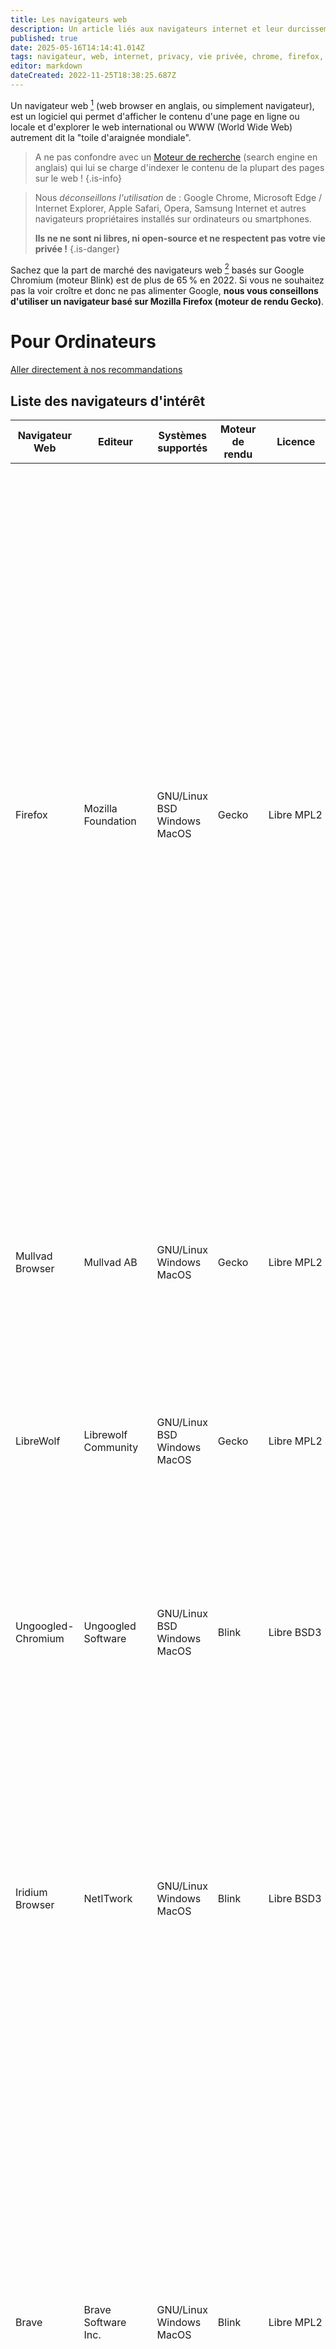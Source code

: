 ```yaml
---
title: Les navigateurs web
description: Un article liés aux navigateurs internet et leur durcissement...
published: true
date: 2025-05-16T14:14:41.014Z
tags: navigateur, web, internet, privacy, vie privée, chrome, firefox, debutant, intermédiaire, débutant, intermediaire
editor: markdown
dateCreated: 2022-11-25T18:38:25.687Z
---
```


Un navigateur web [^¹] (web browser en anglais, ou simplement navigateur), est un logiciel qui permet d'afficher le contenu d'une page en ligne ou locale et d'explorer le web international ou WWW (World Wide Web) autrement dit la "toile d'araignée mondiale".

[^¹]: [Navigateur web](https://fr.wikipedia.org/wiki/Navigateur_web)

> A ne pas confondre avec un [Moteur de recherche](/debutant/moteurs-recherche) (search engine en anglais) qui lui se charge d'indexer le contenu de la plupart des pages sur le web !
{.is-info}

> Nous _déconseillons l'utilisation_ de : Google Chrome, Microsoft Edge / Internet Explorer, Apple Safari, Opera, Samsung Internet et autres navigateurs propriétaires installés sur ordinateurs ou smartphones.
> 
> **Ils ne ne sont ni libres, ni open-source et ne respectent pas votre vie privée !**
{.is-danger}

Sachez que la part de marché des navigateurs web [^²] basés sur Google Chromium (moteur Blink) est de plus de 65 % en 2022. Si vous ne souhaitez pas la voir croître et donc ne pas alimenter Google, **nous vous conseillons d'utiliser un navigateur basé sur Mozilla Firefox (moteur de rendu Gecko)**.

[^²]: [Part de marché](https://fr.wikipedia.org/wiki/Parts_de_march%C3%A9_des_navigateurs_web) des navigateurs web dans le monde.

# Pour Ordinateurs

[Aller directement à nos recommandations](#nos-recommandations)

## Liste des navigateurs d'intérêt

| Navigateur Web | Editeur | Systèmes supportés | Moteur de rendu | Licence | Open Source | Installation |  Commentaires |
|----------|----------|----------|----------|----------|----------|----------|----------|
| Firefox | Mozilla <br>Foundation | GNU/Linux<br>BSD<br>Windows<br>MacOS<br> | Gecko | Libre MPL2 | Oui | Depuis votre logithèque Linux ou<br>[instructions sur le site](https://www.mozilla.org/fr/firefox/new/) | Firefox de la fondation Mozilla est controversé pour ses "anti-fonctionnalités", ses traqueurs et la mise en avant de moteurs de recherches non libres, <br>mais il contribue à faire exister une alternative face à l’hégémonie de Google !<br>Il est possible de re-paramétrer Firefox afin de s'affranchir de ces anti-fonctions mais cela reste fastidieux à mettre en place. Le projet s'appelle [Arkenfox](https://github.com/arkenfox/user.js/wiki).<br>Quelques guides ou outils pour faciliter sa mise en place sont disponibles :<br>- Guide [firefox-hardening](https://github.com/trinityprivacy/firefox-hardening)<br>- Outil [Arkenfox-Soft](https://github.com/trytomakeyouprivate/Arkenfox-softening)<br>- Outil [Betterfox](https://github.com/yokoffing/BetterFox)<br>- Henri de [Techlore](https://yewtu.be/watch?v=F7-bW2y6lcI) a publié une vidéo sur ce sujet également. <br><br>_Quelques précisions_ :<br>- Firefox Fenix est la version mobile de Firefox. Voir section dédiée.<br>- Firefox ESR (Extended Support Release) cible les entreprises mais constitue souvent le navigateur par défaut dans les distributions GNU/Linux. |
| Mullvad Browser | Mullvad AB | GNU/Linux<br>Windows<br>MacOS<br> | Gecko | Libre MPL2 | Oui | Depuis votre logithèque Linux ou<br>[instructions sur le site](https://mullvad.net/fr/browser) | Petit nouveau en provenance de Mullvad, le mandataire VPN très connu et de The Tor Project, à l'origine du fameux Tor Browser.<br>Sur une base Firefox "durcie" (hardened) avec une intégration de Tor afin de réduire le fingerprinting |
| LibreWolf | Librewolf <br>Community | GNU/Linux<br>BSD<br>Windows<br>MacOS<br> | Gecko | Libre MPL2 | Oui | Depuis votre logithèque Linux ou<br>[Instructions sur le site](https://librewolf.net/installation/) | Un fork de Firefox axé sur la sécurité et la vie privée. À privilégier si vous voulez lutter contre la suprématie de Google et recherchez un certain niveau<br>de "durcissement" de Firefox. |
| Ungoogled-Chromium | Ungoogled <br>Software | GNU/Linux<br>BSD<br>Windows<br>MacOS<br> | Blink | Libre BSD3 | Oui | Depuis votre logithèque Linux ou<br>[Instructions sur le site](https://github.com/ungoogled-software/ungoogled-chromium#downloads) | Rapide, dépourvu de traceurs et aucune télémétrie.<br>Il s'agit de développeurs tiers et même s'il leur suffit d'adapter les patchs Chromium, les mises à jour peuvent avoir quelques jours de retard.<br>Note : éviter le navigateur nommé Chromium (de Google) ! |
| Iridium Browser | NetITwork | GNU/Linux<br>Windows<br>MacOS<br> | Blink | Libre BSD3 | Oui |  [Instructions sur le site](https://iridiumbrowser.de/downloads/) | Quelques soucis de mises à jour il y a quelques temps l'avaient mis en retrait. C'est cependant réglé et l'équipe est plutôt réactive concernant les mises à jour.<br>Il prend pour base Chromium qu'il durcit au maximum et supprime la télémétrie. Lui reste tout de même quelques petits points, heureusement configurables<br>pour supprimer totalement la télémétrie : cf. [cette page](https://spyware.neocities.org/guides/iridium)  |
| Brave | Brave Software<br>Inc. | GNU/Linux<br>Windows<br>MacOS<br> | Blink | Libre MPL2 | Oui |  Pour PC [instructions sur le site](https://brave.com/download/) | Créé par Brendan Eich, le co-fondateur de Mozilla et le créateur de JavaScript. Brave est rapide, bloque les pisteurs, permet de naviguer sur le réseau Tor<br> (via navigation privée) et intègre son propre moteur de recherche [Brave Search](https://search.brave.com/).<br>- Cependant Brave est controversé dans la communauté car les agissements de ses développeurs n'ont pas été très transparents et le navigateur collecte <br>quelques données qu'il ne devrait pas : [^3], [^4], [^5], [^6], [^7] <br>- <span class="red-text">Même s'il est fort probable que Brave ait évolué sur ces aspects car ils semblent écouter leur communauté, il est important de peser les "pour" <br>et les "contre" pour l'utilisation de ce navigateur.</span> |
| Vivaldi | Vivaldi <br>Technologies | GNU/Linux<br>Windows<br>MacOS<br> | Blink | Propriétaire | Non <br>(pas entièrement) |  Pour PC [instructions sur le site](https://vivaldi.com/fr/download/) | Vivaldi est le navigateur le plus paramétrable sur le marché. Ses performances sont louées par la communauté.<br>Cela dit, le gros handicap de ce navigateur est qu'il n'est pas entièrement open source (son interface utilisateur est sous licence propriétaire et à sources <br>fermées) et on ne peut pas dire qu'ils aient fait des efforts concernant la vie privée de leurs utilisateurs : utilisation de Google SafeBrowsing et autres joyeusetés...<br>Même si cela peut encore évoluer dans le bon sens... |
| Tor Browser | The Tor <br>Project | GNU/Linux<br>BSD<br>Windows<br>MacOS<br> | Gecko | Libre Diverse | Oui |  Depuis votre logithèque Linux ou<br>[instructions sur le site](https://www.torproject.org/download/) | Développé dans le cadre du projet Tor et basé sur Firefox ESR, ce navigateur dispose d'une sécurité renforcée et permet de parcourir le web via un circuit <br>"en oignon" et ses multiples proxies d'anonymisation.<br>Il ralentit cependant la navigation et est loin d'être parfait. Il est conseillé de ne l'utiliser que si vous voulez conserver un certain anonymat ou pour parcourir <br>les sites en .onion dans un environnement sécurisé (Whonix par ex.) |
| Pale Moon | Moonchild <br>Productions | GNU/Linux<br>Windows | Goanna | Libre MPL2 | Oui |  [Instructions GNU/Linux](https://linux.palemoon.org/)<br>[Instructions Windows](https://www.palemoon.org/download.shtml) | Basé sur Firefox ESR avec un moteur de rendu forké sur Gecko, il ressemble à la version des années 2010. Il supporte encore Flash Player.<br> Malheureusement, le navigateur ne fait pas que des bons choix ces derniers temps, et n'arrive pas à rattraper son retard. <br>De plus le départ de certaines personnes du projet font que celui-ci n'est plus tout à fait une alternative crédible :( ! |
| Links | Twibright <br>Labs | GNU/Linux<br>Windows<br>MacOS<br> | Terminal Text | Libre GPL2 | Oui |  Depuis les dépôts | Navigateur en mode texte, parfait sur un serveur. Il permet de naviguer en couleur, télécharger en HTTP, HTTPS et FTP. |
{.dense}

[^3]: [Brave Browser](https://www.reddit.com/r/privacytoolsIO/comments/gytwmd/brave_browser_privacytoolsio_and_the_negativity/) discussions sur ses points négatifs
[^4]: [Pourquoi Brave est-il décrié?](https://www.reddit.com/r/privacytoolsIO/comments/i7tfgp/why_is_there_a_negative_stigma_against_brave/)
[^5]: [Brave Browser Controversies](https://wikiless.org/wiki/Brave_(web_browser)#Controversies)
[^6]: [Brave Browser Analyse](https://spyware.neocities.org/articles/brave)
[^7]: [Brave revend des données pour entrainer des IA](https://stackdiary.com/brave-selling-copyrighted-data-for-ai-training/)


## Nos recommandations

Le marché des navigateurs suit un peu sur le même chemin que les moteurs de recherche malheureusement. Le marché est tel que nous n'en recommandons que très peu :
- [Mullvad Browser *Très bonne alternative sur base firefox, déjà préconfiguré. Possible d'utiliser leur DNS directement depuis le navigateur*](https://mullvad.net/fr/browser)
- [Librewolf *Excellente alternative sur base firefox, même si quelques requêtes Mozilla sont encore présentes au démarrage*](https://librewolf.net/installation/)
- [Ungoogled Chromium *Probablement la base chromium. Il est néanmoins nécessaire de le configurer correctement donc plus complexe à metttre en oeuvre pour le débutant \**](https://github.com/ungoogled-software/ungoogled-chromium#downloads)
{.links-list}

\* : Voir notre [tutoriel](/tutoriels/ungoogled-chromium) afin de configurer correctement Ungoogled Chromium.

> _Note sur Tor Browser_ : nous ne recommandons pas forcément ce navigateur pour un usage quotidien, **mais pour des recherches ciblées**. S'il est utilisé sur un support adéquat comme Whonix et Tails, cela vous apporte une sécurité supplémentaire...
>
> *Tor Project a énormément travaillé sur le contournement du fingerprinting, probablement au détriment de la sécurité. De plus n'importe quel autre navigateur est capable de visiter les sites .onion ou d'utiliser le réseau Tor (pour peu que vous le configuriez correctement : en effet, par ex. Proxy Tor ou Orbot+RPV sur téléphone etc.) et ceux-ci ne souffrent pas de versions de retard (et donc de failles héritées de ces versions)*.
>
> **On évitera également d'utiliser d'autres navigateurs proposant de naviguer sur Tor**.
{.is-info}

# Pour Téléphones

[Aller directement à nos recommandations](#nos-recommandations-1)

## Liste des navigateurs d'intérêt

| Navigateur Web | Editeur | Systèmes supportés | Moteur de rendu | Licence | Installation |  Commentaires |
|----------|----------|----------|----------|----------|----------|----------|
| IronfoxOSS| Celenity | Android | Gecko | Libre AGPL3 | Installer [F-Droid](https://f-droid.org/F-Droid.apk) et installer ensuite IronfoxOSS depuis F-Droid | IronfoxOSS (héritié de Mull non maintenu) est à Android ce que LibreWolf est aux ordinateurs. Rapide, dépourvue de trackers, très peu de télémétrie. |
| Fennec | F-droid | Android | Gecko | Libre MPL2 | Installer [F-Droid](https://f-droid.org/F-Droid.apk) et installer ensuite Fennec depuis F-Droid | Fennec est un fork de Mozilla Fenix, avec la suppression d'une partie de la télémétrie. Il possède toujours <br>des connexions avec Mozilla et Google et n'est donc pas entièrement dépourvu de trackers. |
| Tor Browser | The Tor Project | Android | Gecko | Libre MPL2 | Installer [F-Droid](https://f-droid.org/F-Droid.apk) puis activer le dépôt **Guardian** et installer <br>ensuite Tor Browser depuis F-Droid | Voir ci-haut. |
| Brave | Brave Inc. | Android | Blink | Libre MPL2 | Installer [F-Droid](https://f-droid.org/F-Droid.apk) puis depuis celui-ci installer [AuroraStore](https://f-droid.org/en/packages/com.aurora.store/)<br>et enfin depuis Aurora Store, installer Brave | Voir ci-haut. |
| ~~Bromite~~ | Calyx Institute | Android | Blink | Libre GPL3 | Installer [F-Droid](https://f-droid.org/F-Droid.apk) puis activer le [dépôt](https://www.bromite.org/fdroid) et installer ensuite <br>Bromite depuis F-Droid | Bromite est à Android ce que Ungoogled-Chromium est aux ordinateurs. Installé par défaut sur CalyxOs.<br><span class="red-text">**Note 1 : Les développeurs de Bromite ont cessé les développements de l'application (cf. leur message [ici](https://github.com/bromite/bromite/discussions/2573)). <br>Bromite ne doit plus être utilisé.**</span> <br><span class="red-text">**Note 2 : Un fork a été fait par quelques développeurs, qui appellent maintenant l'application [Cromite](https://github.com/uazo/cromite). <br>Nous recommandons néanmoins d'attendre avant d'utiliser Cromite afin d'avoir le plus de recul possible <br>sur le sérieux de l'équipe.**</span> |
| Vanadium | Graphene | Android | Blink | Libre GPL3 | - | [Vanadium](https://github.com/GrapheneOS/Vanadium) n'est disponible que sur GrapheneOS et est basé lui aussi sur Ungoogled-Chromium. |
| Vivaldi | Vivaldi <br>Technologies | Android | Blink | Non <br>(pas entièrement) |  Pour PC [instructions sur le site](https://vivaldi.com/fr/download/) | Voir ci-haut. |
{.dense}

## Nos recommandations

Le marché des navigateurs sur mobile est encore pire que celui sur PC fixe :
- [IronFox *est l'alternative crédible sur base Gecko*](https://gitlab.com/ironfox-oss/IronFox)
- [Vanadium *pour la sécurité (uniquement disponible sur Pixels)*](https://github.com/GrapheneOS/Vanadium)
{.links-list}

# Extensions
Les extensions (aussi nommées Plug-in, Add-on) sont des modules tiers externes, développés par des personnes autres que l'équipe en charge du navigateur et s'ajoutent au navigateur afin d'enrichir ses fonctionnalités.

> Attention toutefois à ne pas surcharger le navigateur en extensions, d'une part pour éviter de ralentir le logiciel mais aussi pour réduire l'unicité du navigateur (cf. "fingerprint").
{.is-danger}

## Anti-pistage
Dans cette catégorie, la plus importante, nous nommons cela génériquement les "anti-traceur", car ce type d'extension est en fait celle qui vous permettra de couper tous les liens de collecte par des tiers de façon plus ou moins robuste :

- [uBlock Origin](https://github.com/gorhill/uBlock) : L'un des meilleurs dans ce domaine. Bloque les publicités et les traceurs et permet d'ajouter des règles de filtrage strictes et spécifiques si nécessaire. *(Attention, uBlock tout court est une arnaque.)*
	- [uBlock Origin *Adblocker*](https://addons.mozilla.org/firefox/addon/ublock-origin/) Pour navigateurs sur base Firefox (*Déjà pré-installé sur Librewolf*)
	- [uBlock Origin *Adblocker*](https://chrome.google.com/webstore/detail/ublock-origin/cjpalhdlnbpafiamejdnhcphjbkeiagm) Pour navigateurs sur base Chromium
	- [uBlock Origin *Adblocker*](https://github.com/gorhill/uBlock-for-firefox-legacy/releases) Pour navigateurs Pale Moon
	{.links-list}
- [AdGuard](https://adguard.com/fr/welcome.html) : Une alternative crédible à uBlock Origin. Au délà de bloquer également les publicités et les traceurs, AdGuard ajoute quelques protections additionnelles comme par exemple éviter les fuites d'IP (WebRTC protection, même s'il est possible de l'activer directement par le navigateur).
	- [AdGuard *Adblocker*](https://addons.mozilla.org/fr/firefox/addon/adguard-adblocker/) Pour navigateurs sur base Firefox
	- [AdGuard *Adblocker*](https://chrome.google.com/webstore/detail/adguard-adblocker/bgnkhhnnamicmpeenaelnjfhikgbkllg) Pour navigateurs sur base Chromium
	{.links-list}
- [Decentraleyes](https://decentraleyes.org/) : Pas une alternative à uBlock Origin ou AdGuard mais plutôt un *complément*. Cette extension permet simplement de réduire voire supprimer les requêtes vers des sites tiers qui fournissent des librairies, en profitant pour stocker vos données personnelles au passage. **Attention à bien le configurer avec uBlock Origin**.
	- [Decentraleyes *Anti-CDN*](https://addons.mozilla.org/fr/firefox/addon/decentraleyes/) Pour navigateurs sur base Firefox
	- [Decentraleyes *Anti-CDN*](https://chrome.google.com/webstore/detail/decentraleyes/ldpochfccmkkmhdbclfhpagapcfdljkj) Pour navigateurs sur base Chromium
	- [Decentraleyes *Anti-CDN*](https://addons.palemoon.org/addon/decentraleyes/) Pour navigateurs Pale Moon
	{.links-list}
- [LocalCDN](https://codeberg.org/nobody/LocalCDN) : Une alternative plus puissante de Decentraleyes. LocalCDN est en fait un fork de Decentraleyes, plus complet en termes de librairies tierces gérées. **Attention à bien le configurer avec uBlock Origin**.
	- [LocalCDN *Anti-CDN*](https://addons.mozilla.org/fr/firefox/addon/localcdn-fork-of-decentraleyes/) Pour navigateurs sur base Firefox
	- [LocalCDN *Anti-CDN*](https://chrome.google.com/webstore/detail/localcdn/njdfdhgcmkocbgbhcioffdbicglldapd) Pour navigateurs sur base Chromium
	{.links-list}

Sans doute la plus puissante et plus complète des extensions,  mais _**réservé aux utilisateurs initiés**_ : 
- **uMatrix** : Il s'agit en fait plus d'un "*Pare-Feu Navigateur*" qu'un simple Adblocker, ce qui en fait une extension qui combine uBlock Origin et LocalCDN... Il est possible de finement régler la configuration de chaque site visité : par défaut, uMatrix n'autorise que le strict nécessaire, ce qui rend la majorité des sites illisibles cela dit. À vous donc d'activer les blocs nécessaires pour rendre la lisibilité correcte ou accepter de ne pas visiter le site en question (c'est un choix possible !).
	- [uMatrix *localFW*](https://addons.mozilla.org/en-US/firefox/addon/umatrix/) Pour navigateurs sur base Firefox
	- [uMatrix *localFW*](https://chrome.google.com/webstore/detail/umatrix/ogfcmafjalglgifnmanfmnieipoejdcf) Pour navigateurs sur base Chromium
	- [nMatrix *localFW*](https://addons.palemoon.org/addon/ematrix/) Pour navigateurs Pale Moon
	{.links-list}

> uMatrix semble ne plus être maintenu, cela dit l'utilisation d'internet n'a pas évolué depuis ! Les mécanismes restent les mêmes.
> Pour ceux qui croient également que uBlock Origin reprend toutes les fonctionnalités de uMatrix, c'est faux ; uMatrix permet bien plus et plus finement de gérer les sites web.
{.is-info}

## URLs
- [ClearURLs](https://docs.clearurls.xyz/1.23.0/) Permet le nettoyage des URLs de tous paramètres intrusifs.
	- [ClearURLs *URLs*](https://addons.mozilla.org/fr/firefox/addon/clearurls/) Pour navigateurs sur base Firefox
	- [ClearURLs *URLs*](https://chrome.google.com/webstore/detail/clearurls/lckanjgmijmafbedllaakclkaicjfmnk) Pour navigateurs sur base Chromium
	{.links-list}
- [Redirector](http://einaregilsson.com/redirector/) Redirigent Youtube, Twitter, Instagram vers des alternatives libres. Redirector nécessite une configuration manuelle, en ajoutant les URLs de redirection.
	- [Redirector *URLs*](https://addons.mozilla.org/fr/firefox/addon/redirector/) Pour navigateurs sur base Firefox
	- [Redirector *URLs*](https://chrome.google.com/webstore/detail/redirector/ocgpenflpmgnfapjedencafcfakcekcd) Pour navigateurs sur base Chromium
	{.links-list}
- [Libredirect](https://libredirect.github.io/) Redirigent Youtube, Twitter, Instagram vers des alternatives libres. Libredirect est déjà préconfiguré avec des URLs de redirection.
	- [Libredirect *URLs*](https://addons.mozilla.org/fr/firefox/addon/libredirect/) Pour navigateurs sur base Firefox
	- [Libredirect *URLs*](https://github.com/libredirect/libredirect/releases) Extension qui devra s'installer depuis les sources, car non disponible dans le store Google.
	{.links-list}


> Pour Libredirect sur base chromium :
> ~~ Télécharger la version Zip sur le dépôt github puis dézipper là.
> ~~ Se rendre dans `chrome://extensions` et activer le mode développeur.
> ~~ Rafraichir la page, puis cliquez sur 'Charger l'extension non empaquetée'.
> ~~ Choisissez le dossier extrait précédemment. 
> L'extension devrait se charger et s'ouvrir.
{.is-info}

## Cookies
- [I still don't care aboot cookies](https://github.com/OhMyGuus/I-Still-Dont-Care-About-Cookies) Bloque les bannières (parfois intrusives !) de certains sites vous proposant l'utilisation des cookies. 
**Nous réintégrons cette extension, qui est un fork de "I don't care about cookies" racheté récemment par Avast (et qui intègre un identifiant publicitaire !). Un développeur a donc décidé de continuer l'extension sans intégrer de traceur**.
	- [ISDCAC *Cookies*](https://addons.mozilla.org/fr/firefox/addon/istilldontcareaboutcookies) Pour navigateurs sur base Firefox
	- [ISDCAC *Cookies*](https://chrome.google.com/webstore/detail/i-still-dont-care-about-c/edibdbjcniadpccecjdfdjjppcpchdlm) Pour navigateurs sur base Chromium
	- [IDCAC *Cookies*](https://addons.palemoon.org/addon/i-dont-care-about-cookies/) Pour navigateurs Pale Moon
	{.links-list}
- [Cookie AutoDelete](https://mybrowseraddon.com/cookie-auto-delete.html) Détruit les cookies à la fermeture du navigateur (**il est à noter que Firefox propose nativement une option permettant la suppression des cookies à la fermeture du navigateur**)
	- [Cookie AutoDelete *Cookies*](https://addons.mozilla.org/fr/firefox/addon/cookie-autodelete/) Pour navigateurs sur base Firefox
	- [Cookie AutoDelete *Cookies*](https://chrome.google.com/webstore/detail/cookie-autodelete/fhcgjolkccmbidfldomjliifgaodjagh) Pour navigateurs sur base Chromium
	{.links-list}

## Scripts
- [NoScript](https://noscript.net/) _Destiné aux utilisateurs avertis_, il permet de désactiver site par site les scripts lancés (notamment javascript). Attention car de nombreux sites peuvent donc ne plus fonctionner normalement.
	- [NoScript *Javascript*](https://addons.mozilla.org/fr/firefox/addon/noscript/) Pour navigateurs sur base Firefox
	- [NoScript *Javascript*](https://chrome.google.com/webstore/detail/noscript/doojmbjmlfjjnbmnoijecmcbfeoakpjm) Pour navigateurs sur base Chromium
	{.links-list}


# Ressources d'intérêt
- [AdBlock Tester](https://adblock-tester.com/) afin d'effectuer un test de votre contournement des moyens publicitaires.
- [Coveryourtracks](https://coveryourtracks.eff.org/) un outil proposé par l'EFF afin de tester la robustesse de votre navigateur.

---
![CC BY-NC-SA](/by-nc-sa.png =9%x){.align-right} *Contributeur(s): marmotte, Ayo*
<br>
